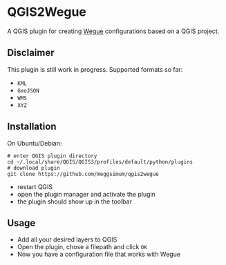# QGIS2Wegue 

A QGIS plugin for creating [Wegue](https://github.com/meggsimum/wegue) configurations based on a QGIS project.

## Disclaimer

This plugin is still work in progress. Supported formats so far:
- `KML`
- `GeoJSON`
- `WMS`
- `XYZ`

## Installation

On Ubuntu/Debian:

```shell
# enter QGIS plugin directory
cd ~/.local/share/QGIS/QGIS3/profiles/default/python/plugins
# download plugin
git clone https://github.com/meggsimum/qgis2wegue
```

- restart QGIS
- open the plugin manager and activate the plugin
- the plugin should show up in the toolbar


## Usage

- Add all your desired layers to QGIS
- Open the plugin, chose a filepath and click `OK`
- Now you have a configuration file that works with Wegue 